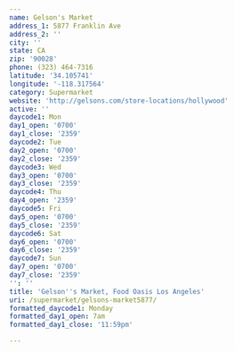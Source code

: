 ```yaml
---
name: Gelson's Market
address_1: 5877 Franklin Ave
address_2: ''
city: ''
state: CA
zip: '90028'
phone: (323) 464-7316
latitude: '34.105741'
longitude: '-118.317564'
category: Supermarket
website: 'http://gelsons.com/store-locations/hollywood'
active: ''
daycode1: Mon
day1_open: '0700'
day1_close: '2359'
daycode2: Tue
day2_open: '0700'
day2_close: '2359'
daycode3: Wed
day3_open: '0700'
day3_close: '2359'
daycode4: Thu
day4_open: '2359'
daycode5: Fri
day5_open: '0700'
day5_close: '2359'
daycode6: Sat
day6_open: '0700'
day6_close: '2359'
daycode7: Sun
day7_open: '0700'
day7_close: '2359'
'': ''
title: 'Gelson''s Market, Food Oasis Los Angeles'
uri: /supermarket/gelsons-market5877/
formatted_daycode1: Monday
formatted_day1_open: 7am
formatted_day1_close: '11:59pm'

---
```

